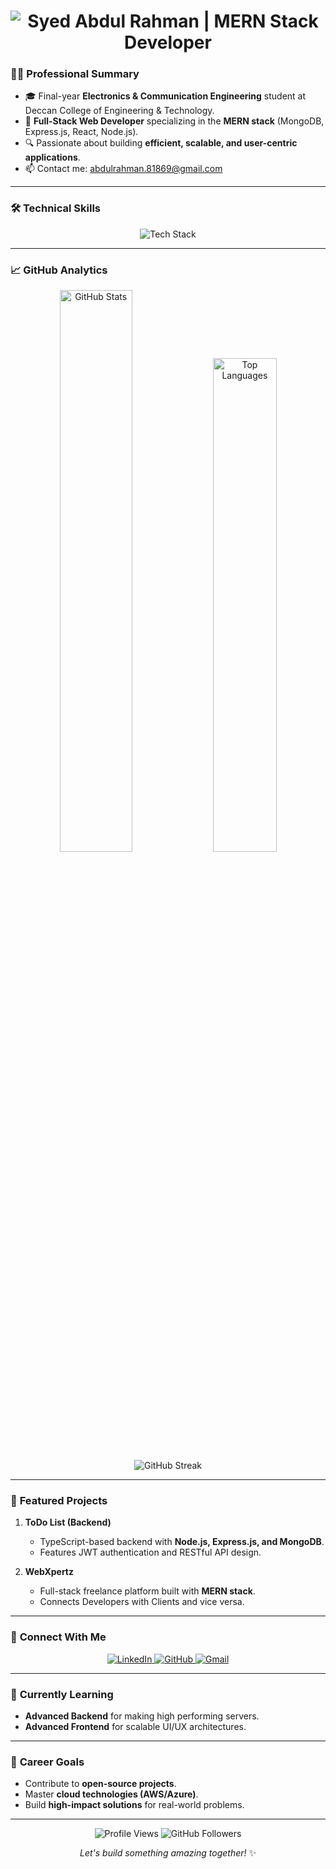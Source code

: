 <h1 align="center">
  <img src="https://readme-typing-svg.demolab.com?font=Fira+Code&size=30&pause=1000&color=00E6FF&center=true&vCenter=true&width=500&height=60&lines=Syed+Abdul+Rahman;MERN+Stack+Developer;Building+Scalable+Web+Apps" alt="Syed Abdul Rahman | MERN Stack Developer">
</h1>

### 👨‍💻 **Professional Summary**
- 🎓 Final-year **Electronics & Communication Engineering** student at Deccan College of Engineering & Technology.  
- 💼 **Full-Stack Web Developer** specializing in the **MERN stack** (MongoDB, Express.js, React, Node.js).  
- 🔍 Passionate about building **efficient, scalable, and user-centric applications**.  
- 📫 Contact me: [abdulrahman.81869@gmail.com](mailto:abdulrahman.81869@gmail.com)  

---

### 🛠 **Technical Skills**
<p align="center">
  <img src="https://skillicons.dev/icons?i=html,css,js,ts,react,tailwind,nodejs,express,mongodb,git,linux,vscode" alt="Tech Stack" />
</p>

---

### 📈 **GitHub Analytics**
<p align="center">
  <img src="https://github-readme-stats.vercel.app/api?username=AbdulRahman-04&show_icons=true&theme=tokyonight&hide_border=true" alt="GitHub Stats" width="48%" />
  <img src="https://github-readme-stats.vercel.app/api/top-langs/?username=AbdulRahman-04&theme=tokyonight&layout=compact&hide_border=true" alt="Top Languages" width="45%" />
  <br />
  <img src="https://streak-stats.demolab.com?user=AbdulRahman-04&theme=tokyonight&hide_border=true&date_format=M%20j%5B%2C%20Y%5D" alt="GitHub Streak" />
</p>

---

### 🌟 **Featured Projects**
1. **ToDo List (Backend)**  
   - TypeScript-based backend with **Node.js, Express.js, and MongoDB**.  
   - Features JWT authentication and RESTful API design.  

2. **WebXpertz**  
   - Full-stack freelance platform built with **MERN stack**.  
   - Connects Developers with Clients and vice versa.

---

### 🤝 **Connect With Me**
<p align="center">
  <a href="https://www.linkedin.com/in/syed-abdul-rahman-643a282b2/" target="_blank">
    <img src="https://img.shields.io/badge/LinkedIn-0077B5?style=for-the-badge&logo=linkedin&logoColor=white" alt="LinkedIn">
  </a>
  <a href="https://github.com/AbdulRahman-04" target="_blank">
    <img src="https://img.shields.io/badge/GitHub-181717?style=for-the-badge&logo=github&logoColor=white" alt="GitHub">
  </a>
  <a href="mailto:abdulrahman.81869@gmail.com" target="_blank">
    <img src="https://img.shields.io/badge/Gmail-D14836?style=for-the-badge&logo=gmail&logoColor=white" alt="Gmail">
  </a>
</p>

---

### 📌 **Currently Learning**
- **Advanced Backend** for making high performing servers.
- **Advanced Frontend** for scalable UI/UX architectures.  
---

### 🎯 **Career Goals**
- Contribute to **open-source projects**.  
- Master **cloud technologies (AWS/Azure)**.  
- Build **high-impact solutions** for real-world problems.  

---

<p align="center">
  <img src="https://komarev.com/ghpvc/?username=AbdulRahman-04&label=Profile+Views&color=0e75b6&style=flat" alt="Profile Views" /> 
  <img src="https://img.shields.io/github/followers/AbdulRahman-04?label=Followers&style=social" alt="GitHub Followers" />
</p>

<p align="center">
  <i>Let's build something amazing together!</i> ✨  
</p>
